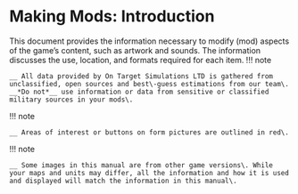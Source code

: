 # Making Mods: Introduction

This document provides the information necessary to modify \(mod\) aspects of the game’s content, such as artwork and sounds\. The information discusses the use, location, and formats required for each item\.
!!! note

    __ All data provided by On Target Simulations LTD is gathered from unclassified, open sources and best\-guess estimations from our team\. __*Do not*__ use information or data from sensitive or classified military sources in your mods\.

!!! note

    __ Areas of interest or buttons on form pictures are outlined in red\.

!!! note

    __ Some images in this manual are from other game versions\. While your maps and units may differ, all the information and how it is used and displayed will match the information in this manual\.
